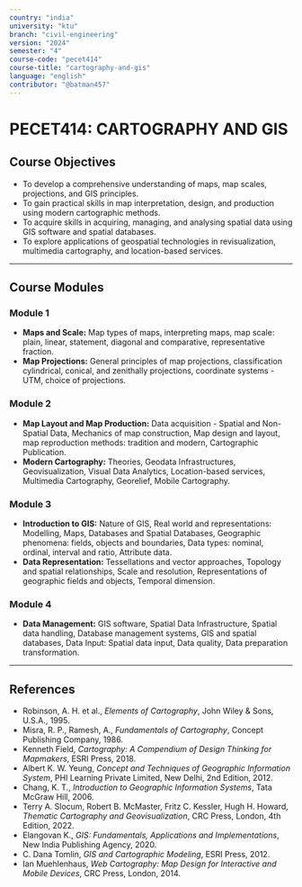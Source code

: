 ```yaml
---
country: "india"
university: "ktu"
branch: "civil-engineering"
version: "2024"
semester: "4"
course-code: "pecet414"
course-title: "cartography-and-gis"
language: "english"
contributor: "@batman457"
---
```


# PECET414: CARTOGRAPHY AND GIS

## Course Objectives
- To develop a comprehensive understanding of maps, map scales, projections, and GIS principles.
- To gain practical skills in map interpretation, design, and production using modern cartographic methods.
- To acquire skills in acquiring, managing, and analysing spatial data using GIS software and spatial databases.
- To explore applications of geospatial technologies in revisualization, multimedia cartography, and location-based services.

---

## Course Modules

### Module 1
- **Maps and Scale:** Map types of maps, interpreting maps, map scale: plain, linear, statement, diagonal and comparative, representative fraction.
- **Map Projections:** General principles of map projections, classification cylindrical, conical, and zenithally projections, coordinate systems - UTM, choice of projections.

### Module 2
- **Map Layout and Map Production:** Data acquisition - Spatial and Non-Spatial Data, Mechanics of map construction, Map design and layout, map reproduction methods: tradition and modern, Cartographic Publication.
- **Modern Cartography:** Theories, Geodata Infrastructures, Geovisualization, Visual Data Analytics, Location-based services, Multimedia Cartography, Georelief, Mobile Cartography.

### Module 3
- **Introduction to GIS:** Nature of GIS, Real world and representations: Modelling, Maps, Databases and Spatial Databases, Geographic phenomena: fields, objects and boundaries, Data types: nominal, ordinal, interval and ratio, Attribute data.
- **Data Representation:** Tessellations and vector approaches, Topology and spatial relationships, Scale and resolution, Representations of geographic fields and objects, Temporal dimension.

### Module 4
- **Data Management:** GIS software, Spatial Data Infrastructure, Spatial data handling, Database management systems, GIS and spatial databases, Data Input: Spatial data input, Data quality, Data preparation transformation.

---

## References

- Robinson, A. H. et al., *Elements of Cartography*, John Wiley & Sons, U.S.A., 1995.  
- Misra, R. P., Ramesh, A., *Fundamentals of Cartography*, Concept Publishing Company, 1986.  
- Kenneth Field, *Cartography: A Compendium of Design Thinking for Mapmakers*, ESRI Press, 2018.  
- Albert K. W. Yeung, *Concept and Techniques of Geographic Information System*, PHI Learning Private Limited, New Delhi, 2nd Edition, 2012.  
- Chang, K. T., *Introduction to Geographic Information Systems*, Tata McGraw Hill, 2006.
- Terry A. Slocum, Robert B. McMaster, Fritz C. Kessler, Hugh H. Howard, *Thematic Cartography and Geovisualization*, CRC Press, London, 4th Edition, 2022.  
- Elangovan K., *GIS: Fundamentals, Applications and Implementations*, New India Publishing Agency, 2020.  
- C. Dana Tomlin, *GIS and Cartographic Modeling*, ESRI Press, 2012.  
- Ian Muehlenhaus, *Web Cartography: Map Design for Interactive and Mobile Devices*, CRC Press, London, 2014.
